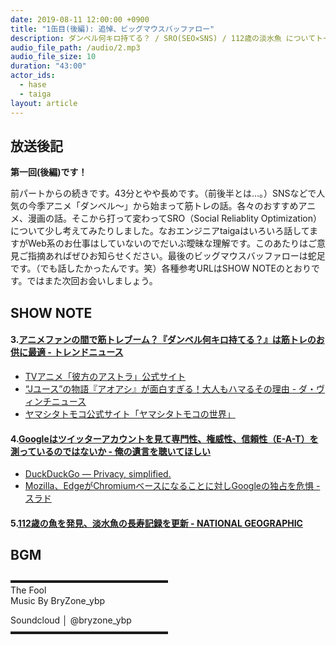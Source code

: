 ```yaml
---
date: 2019-08-11 12:00:00 +0900
title: "1缶目(後編): 追悼、ビッグマウスバッファロー"
description: ダンベル何キロ持てる？ / SRO(SEO✕SNS) / 112歳の淡水魚 についてトークしました。
audio_file_path: /audio/2.mp3
audio_file_size: 10
duration: "43:00"
actor_ids:
  - hase
  - taiga
layout: article
---
```


## 放送後記

__第一回(後編)です！__

前パートからの続きです。43分とやや長めです。（前後半とは…。）SNSなどで人気の今季アニメ「ダンベル〜」から始まって筋トレの話。各々のおすすめアニメ、漫画の話。そこから打って変わってSRO（Social Reliablity Optimization）について少し考えてみたりしました。なおエンジニアtaigaはいろいろ話してますがWeb系のお仕事はしていないのでだいぶ曖昧な理解です。このあたりはご意見ご指摘あればぜひお知らせください。最後のビッグマウスバッファローは蛇足です。（でも話したかったんです。笑）各種参考URLはSHOW NOTEのとおりです。ではまた次回お会いしましょう。

## SHOW NOTE

#### 3.[アニメファンの間で筋トレブーム？『ダンベル何キロ持てる？』は筋トレのお供に最適 - トレンドニュース](https://trendnews.yahoo.co.jp/archives/634751)
- [TVアニメ「彼方のアストラ」公式サイト](http://astra-anime.com)  
- [“Jユース”の物語『アオアシ』が面白すぎる！大人もハマるその理由 - ダ・ヴィンチニュース](https://ddnavi.com/review/440948)  
- [ヤマシタトモコ公式サイト「ヤマシタトモコの世界」](https://libre-inc.co.jp/special/yamashita_world)

#### 4.[Googleはツイッターアカウントを見て専門性、権威性、信頼性（E-A-T）を測っているのではないか - 俺の遺言を聴いてほしい](https://oreno-yuigon.hatenablog.com/entry/2019/05/11/110751)
- [DuckDuckGo — Privacy, simplified.](https://duckduckgo.com)  
- [Mozilla、EdgeがChromiumベースになることに対しGoogleの独占を危惧 - スラド](https://it.srad.jp/story/18/12/12/041226)

#### 5.[112歳の魚を発見、淡水魚の長寿記録を更新 - NATIONAL GEOGRAPHIC](https://natgeo.nikkeibp.co.jp/atcl/news/19/080600460)

## BGM
▬▬▬▬▬▬▬▬▬▬▬▬▬▬▬▬▬▬  
The Fool  
Music By BryZone_ybp  

Soundcloud │ @bryzone_ybp  
▬▬▬▬▬▬▬▬▬▬▬▬▬▬▬▬▬▬  